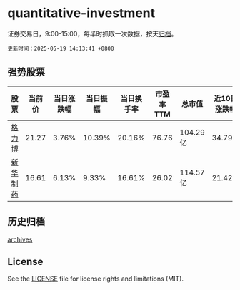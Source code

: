 # quantitative-investment

证券交易日，9:00-15:00，每半时抓取一次数据，按天[归档](archives)。

`更新时间：2025-05-19 14:13:41 +0800`

## 强势股票

|股票|当前价|当日涨跌幅|当日振幅|当日换手率|市盈率TTM|总市值|近10日涨跌幅|
|----|----|----|----|----|----|----|----|
|[格力博](https://xueqiu.com/S/SZ301260)|21.27|3.76%|10.39%|20.16%|76.76|104.29亿|34.79%|
|[新华制药](https://xueqiu.com/S/SZ000756)|16.61|6.13%|9.33%|16.61%|26.02|114.57亿|21.42%|

## 历史归档

[archives](archives)

## License

See the [LICENSE](LICENSE) file for license rights and limitations (MIT).